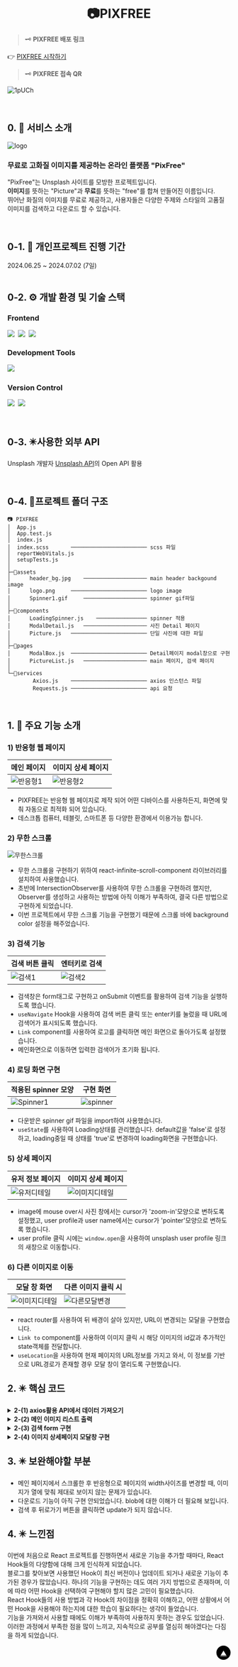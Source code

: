 <div align='center'>
  <h1><b>📷PIXFREE</b></h1>
</div>

> 🗝️ **PIXFREE 배포 링크**

👉 [PIXFREE 시작하기](https://pixfree-jee.netlify.app)

> 🗝️ **PIXFREE 접속 QR**

![1pUCh](https://github.com/jeeseulah/PIXFREE/assets/165135312/b480d875-34d6-47e8-9a41-1ac40a590eea)

<br/>

## 0. 📅 서비스 소개

![logo](https://github.com/jeeseulah/PIXFREE/assets/165135312/affb2f41-593d-4cf5-a3a5-f9399d827fcf)
<br/>

<h3>무료로 고화질 이미지를 제공하는 온라인 플랫폼 "PixFree"</h3>

"PixFree"는 Unsplash 사이트를 모방한 프로젝트입니다. <br />
**이미지**를 뜻하는 "Picture"과 **무료**를 뜻하는 "free"를 합쳐 만들어진 이름입니다. <br />
뛰어난 화질의 이미지를 무료로 제공하고, 사용자들은 다양한 주제와 스타일의 고품질 이미지를 검색하고 다운로드 할 수 있습니다.

<br/>

## 0-1. 📅 개인프로젝트 진행 기간

2024.06.25 ~ 2024.07.02 (7일) <br/><br/>

## 0-2. ⚙️ 개발 환경 및 기술 스택

<h3>Frontend</h3>
<p>
    <img src="https://img.shields.io/badge/React-61DAFB?style=flat-square&logo=React&logoColor=white"/>&nbsp 
  <img src="https://img.shields.io/badge/SASS-CC6699?style=flat-square&logo=sass&logoColor=white"/>&nbsp 
    <img src="https://img.shields.io/badge/Styled%20Components-DB7093?style=flat-square&logo=styledcomponents&logoColor=white"/>&nbsp 
</p>
<h3>Development Tools</h3>
<p>
  <img src="https://img.shields.io/badge/Visual%20Studio%20Code-007ACC?style=flat-square&logo=visualstudiocode&logoColor=white"/>&nbsp 
</p>
<h3>Version Control</h3>
<p>
  <img src="https://img.shields.io/badge/Git-F05032?style=flat-square&logo=git&logoColor=white"/>&nbsp
  <img src="https://img.shields.io/badge/GitHub-181717?style=flat-square&logo=github&logoColor=white"/>
</p>
<br/>

## 0-3. ✴️사용한 외부 API

Unsplash 개발자 [Unsplash API](https://unsplash.com/developers)의 Open API 활용

<br/>

## 0-4. 📂프로젝트 폴더 구조

```
📷 PIXFREE
│  App.js
│  App.test.js
│  index.js
│  index.scss       ──────────────────────── scss 파일
│  reportWebVitals.js
│  setupTests.js
│
├─📂assets
│      header_bg.jpg    ──────────────────── main header backgound image
│      logo.png     ──────────────────────── logo image
│      Spinner1.gif     ──────────────────── spinner gif파일
│
├─📂components
│      LoadingSpinner.js    ──────────────── spinner 적용
│      ModalDetail.js   ──────────────────── 사진 Detail 페이지
│      Picture.js   ──────────────────────── 단일 사진에 대한 파일
│
├─📂pages
│      ModalBox.js  ──────────────────────── Detail페이지 modal창으로 구현
│      PictureList.js   ──────────────────── main 페이지, 검색 페이지
│
└─📂services
        Axios.js    ──────────────────────── axios 인스턴스 파일
        Requests.js ──────────────────────── api 요청
```

<br/>

## 1. 🤗 주요 기능 소개

### 1) 반응형 웹 페이지

| 메인 페이지                                                                                            | 이미지 상세 페이지                                                                                     |
| ------------------------------------------------------------------------------------------------------ | ------------------------------------------------------------------------------------------------------ |
| ![반응형1](https://github.com/jeeseulah/PIXFREE/assets/165135312/5342bbf8-d07f-4900-bd75-3c6d52c60179) | ![반응형2](https://github.com/jeeseulah/PIXFREE/assets/165135312/ebbf9aef-0aeb-4d31-b56b-a87d8cd65a69) |

- PIXFREE는 반응형 웹 페이지로 제작 되어 어떤 디바이스를 사용하든지, 화면에 맞춰 자동으로 최적화 되어 있습니다.
- 데스크톱 컴퓨터, 테블릿, 스마트폰 등 다양한 환경에서 이용가능 합니다.

### 2) 무한 스크롤

![무한스크롤](https://github.com/jeeseulah/PIXFREE/assets/165135312/3ebb7c9f-cf72-42f5-b556-529462d763d5)

- 무한 스크롤을 구현하기 위하여 react-infinite-scroll-component 라이브러리를 설치하여 사용했습니다.
- 초반에 IntersectionObserver를 사용하여 무한 스크롤을 구현하려 했지만, Observer를 생성하고 사용하는 방법에 아직 이해가 부족하여, 결국 다른 방법으로 구현하게 되었습니다.
- 이번 프로젝트에서 무한 스크롤 기능을 구현했기 때문에 스크롤 바에 background color 설정을 해주었습니다.

### 3) 검색 기능

| 검색 버튼 클릭                                                                                       | 엔터키로 검색                                                                                        |
| ---------------------------------------------------------------------------------------------------- | ---------------------------------------------------------------------------------------------------- |
| ![검색1](https://github.com/jeeseulah/PIXFREE/assets/165135312/37940842-8014-4418-b766-0c1f1e63a6ef) | ![검색2](https://github.com/jeeseulah/PIXFREE/assets/165135312/8a50efdf-31c7-47e0-926c-19e63afbaec2) |

- 검색창은 form태그로 구현하고 onSubmit 이벤트를 활용하여 검색 기능을 실행하도록 했습니다.
- <code>useNavigate</code> Hook을 사용하여 검색 버튼 클릭 또는 enter키를 눌렀을 때 URL에 검색어가 표시되도록 했습니다.
- <code>Link</code> component를 사용하여 로고를 클릭하면 메인 화면으로 돌아가도록 설정했습니다.
- 메인화면으로 이동하면 입력한 검색어가 초기화 됩니다.

### 4) 로딩 화면 구현

| 적용된 spinner 모양                                                                                     | 구현 화면                                                                                              |
| ------------------------------------------------------------------------------------------------------- | ------------------------------------------------------------------------------------------------------ |
| ![Spinner1](https://github.com/jeeseulah/PIXFREE/assets/165135312/6153ebc1-1a2c-42ba-b135-767280f6f2e9) | ![spinner](https://github.com/jeeseulah/PIXFREE/assets/165135312/2807d78d-878d-48bd-a448-a19dd4d9aebe) |

- 다운받은 spinner gif 파일을 import하여 사용했습니다.
- <code>useState</code>를 사용하여 Loading상태를 관리했습니다. default값을 'false'로 설정하고, loading중일 때 상태를 'true'로 변경하여 loading화면을 구현했습니다.

### 5) 상세 페이지

| 유저 정보 페이지                                                                                          | 이미지 상세 페이지                                                                                          |
| --------------------------------------------------------------------------------------------------------- | ----------------------------------------------------------------------------------------------------------- |
| ![유저디테일](https://github.com/jeeseulah/PIXFREE/assets/165135312/b33396ab-20cc-41c6-b2af-c5de368f658e) | ![이미지디테일](https://github.com/jeeseulah/PIXFREE/assets/165135312/08fcc6ac-8f33-4fba-b1a6-b183cdad1627) |

- image에 mouse over시 사진 창에서는 cursor가 'zoom-in'모양으로 변하도록 설정했고, user profile과 user name에서는 cursor가 'pointer'모양으로 변하도록 했습니다.
- user profile 클릭 시에는 <code>window.open</code>을 사용하여 unsplash user profile 링크의 새창으로 이동합니다.

### 6) 다른 이미지로 이동

| 모달 창 화면                                                                                                | 다른 이미지 클릭 시                                                                                         |
| ----------------------------------------------------------------------------------------------------------- | ----------------------------------------------------------------------------------------------------------- |
| ![이미지디테일](https://github.com/jeeseulah/PIXFREE/assets/165135312/08fcc6ac-8f33-4fba-b1a6-b183cdad1627) | ![다른모달변경](https://github.com/jeeseulah/PIXFREE/assets/165135312/cbf74302-1eeb-4537-89e7-0b52dbb8ea65) |

- react router를 사용하여 뒤 배경이 살아 있지만, URL이 변경되는 모달을 구현했습니다.
- <code>Link to</code> component를 사용하여 이미지 클릭 시 해당 이미지의 id값과 추가적인 state객체를 전달합니다.
- <code>useLocation</code>을 사용하여 현재 페이지의 URL정보를 가지고 와서, 이 정보를 기반으로 URL경로가 존재할 경우 모달 창이 열리도록 구현했습니다.

## 2. ✴️ 핵심 코드

<details>
    <summary><b>2-(1) axios활용 API에서 데이터 가져오기</b></summary>

- '.env'파일을 생성하여 API 키에 대한 환경변수를 설정한 뒤 <code>axios.create()</code> 메서드를 사용하여 요청에 포함시켰습니다.
- API 요청에 'fetch'이외에도 'axios'라는 라이브러리가 있다는 것을 알게되어 처음 사용해 보았습니다.
- 'axios'의 interceptor기능에 대해서는 아직 공부 중입니다.
- '.env'파일을 생성하고, 그 안에 중요한 설정 정보를 저장 한 뒤 <code>process.env.REACT*APP*변수명</code>과 같은 방식으로 해당 환경변수에 접근 할 수 있다는 것을 알았습니다.

```jsx
const Axios = axios.create({
  baseURL: "https://api.unsplash.com",
  timeout: 50000,
  headers: {
    Authorization: `Client-ID ${process.env.REACT_APP_UNSPLASH_KEY}`,
  },
});
```

</details>

<details>
    <summary><b>2-(2) 메인 이미지 리스트 출력 </b></summary>

![화면 캡처 2024-07-02 214824](https://github.com/jeeseulah/PIXFREE/assets/165135312/aa0c107d-d2df-41ed-81cf-9b0d4c0b2e16)

- Unsplash 이미지들은 각기 다른 사이즈를 가지고 있습니다. 위와 같이 이러한 다양한 사이즈의 이미지들을 일정한 간격으로 정렬하여 보여주기 위해, 이미지들을 vertical 방향으로 정렬한 'div'태그가 있습니다. (위의 이미지로 예를들면, 세로로 정렬된 'div'가 5개 있습니다)
- 2차원 배열을 구현하기 위해 push를 사용하여 배열에 요소를 추가했습니다.

```jsx
// PictureList.js ------------------------------------------------------
const VerticalImg = (list, onInit) => {
  setOriginalImageList([...originalImageList, ...list]);
  // 기존 원래 이미지 리스트에 새로운 이미지 추가

  let verticalArray3 = onInit ? [[], [], []] : [...imageVerticalList3];

  // 불러온 이미지를 3열로 분리하기 위해, 2차원 배열을 위해 push사용
  list.forEach((item, index) => {
    verticalArray3[index % 3].push(item);
  });
  setImageVerticalList3(verticalArray3);
};
```

```jsx
// PictureList.js ------------------------------------------------------
imageVerticalList3.map((imageList, index) => (
  <div key={index}>
    {imageList.map((item, idx) => (
      <Picture
        key={idx}
        imageInfo={item?.image}
        imageSize={item?.image?.imageUrl?.small}
      />
    ))}
  </div>
));
```

</details>

<details>
<summary><b>2-(3) 검색 form 구현 </b></summary>

- onSubmit : form 태그를 사용하여 구현하고, button을 click했을 경우 `onChange` 이벤트를 통해 입력된 검색어(searchQuery) 값을 가져와 `useNavigate`를 사용하여 URL에 검색어를 표시하도록 구현했습니다.
- onKeyDown : enter 키를 눌렀을 경우에도 URL에 검색어가 표시되며 해당 검색어로 이미지를 search하여 가져옵니다.
- onChange : searchQuery값을 받기 위해 사용했습니다.
- value : 검색기능을 사용하다가 main페이지로 이동할 때 input창을 초기화 하기위해 searchQuery를 할당했습니다. (searchQuery는 Logo 버튼 클릭 시 초기화 됩니다.)

```jsx
// PictureList.js ------------------------------------------------------
<StyledForm onSubmit={searchFormHandler}>
  <StyledInput
    type="text"
    placeholder="검색어를 입력해주세요"
    value={searchQuery}
    onKeyDown={searchKeyHandler}
    onChange={searchInputChangeHandler}
  />
  <StyledButton type="submit">
    <IoSearch />
  </StyledButton>
</StyledForm>
```

- `resetState()`함수는 검색 후 하단에 이미지가 update되어야 하기 때문에, 기존에 배열에 저장되어 있는 값을 초기화해야 했습니다.
- `form`태그를 사용했기 때문에 submit event발생 시 브라우저가 페이지를 다시 로드하는 것을 막기 위해 사용했습니다.

```jsx
// PictureList.js ------------------------------------------------------
const searchInputChangeHandler = (e) => {
  setSearchQuery(e.target.value);
};
const searchFormHandler = (e) => {
  e.preventDefault();
  navigate(`/?search=${searchQuery}`);
  resetState();
  getSearchPictures(true);
};
const searchKeyHandler = (e) => {
  if (e.key === "Enter") {
    e.preventDefault();
    navigate(`/?search=${searchQuery}`);
    resetState();
    getSearchPictures(true);
  }
};
const resetState = () => {
  setImageVerticalList3([[], [], []]);
  setOriginalImageList([]);
  setPage(1);
};
```

- URL에 검색된 값이 있을 경우 Search하여 이미지를 가져오고, 아닐 경우 일반 이미지를 가져옵니다.

```jsx
// PictureList.js ------------------------------------------------------
useEffect(() => {
  query?.length > 0 ? getSearchPictures(false) : getPictures(false);
}, [page]); // 페이지가 변경될 때마다 새로운 이미지
```

</details>

<details>
<summary><b>2-(4) 이미지 상세페이지 모달창 구현 </b></summary>

- react router를 사용하여 뒤 배경이 살아 있지만, URL이 변경되는 모달을 구현했습니다.
- `useLocation` 훅을 사용하여 현재 URL경로 정보를 `location`변수에 할당합니다.
- `Link to` component를 사용하여 이미지 클릭 시 해당 이미지의 id값과 추가적인 state객체를 전달하여 이미지의 상세 페이지로 이동합니다.
- `Link` component에 `key`속성을 사용하여 각 이미지의 고유 ID를 지정합니다.

```jsx
// Picture.js ---------------------------------------------------------
const location = useLocation();
<Link
  key={imageInfo?.id}
  to={`/photos/${imageInfo?.id}`}
  state={{ backgroundLocation: location }} //state props으로 location객체 전달
>
  <img
    className="imageInfo"
    src={imageSize}
    alt="이미지"
    title={imageInfo?.title}
  />
</Link>;
```

- `useLocation`을 사용하여 현재 페이지의 URL정보를 가지고 와서, 이 정보를 기반으로 URL경로가 존재할 경우 모달 창이 열리도록 구현했습니다.
- `location={backgroundLocation || currentLocation}`을 사용하여, `backgroundLocation`이 존재하면 그 값을 기반으로 라우팅을 처리하고, 그렇지 않으면 현재 `location` 값을 기반으로 라우팅을 처리합니다.
- `<Route path="/" element={<PictureList />} />`와 `<Route path="/photos/:id" element={<PictureList />} />`부분은 첫번째 모달을 띄울 때는 background의 주소값이 "/"이지만 모달창이 열린 상태에서 다른 이미지로 이동 할 경우 background의 주소값이 이전 모달창의 id값을 가지게 되므로 이와 같이 구현했습니다.

```jsx
// App.js --------------------------------------------------------------
function App() {
  let currentLocation = useLocation();
  let backgroundLocation = currentLocation.state?.backgroundLocation;
  return (
    <>
      <Routes location={backgroundLocation || currentLocation}>
        <Route path="/" element={<PictureList />} />
        <Route path="/photos/:id" element={<PictureList />} />
      </Routes>
      {backgroundLocation && (
        <Routes>
          <Route path="/photos/:id" element={<ModalBox />} />
        </Routes>
      )}
      <Outlet />
    </>
  );
}
```

- URL에 표시된 이미지의 ID값을 가져오기 위해서 useParams를 사용했습니다.
- params값이 변경될 때마다 재렌더링 됩니다.

```jsx
// ModalDetail.js ------------------------------------------------------
const params = useParams();

const getPictures = async () => {
  try {
    setLoading(true);
    const picture = await getPhotoDetail(params.id);
    setImgDetail(picture.response);
    setImgRelated(picture.responseRelated);
    setLoading(false);
  } catch (error) {
    console.error(error);
  }
};

useEffect(() => {
  getPictures();
}, [params]);
```

</details>

## 3. ✴️ 보완해야할 부분

- 메인 페이지에서 스크롤한 후 반응형으로 페이지의 width사이즈를 변경할 때, 이미지가 열에 맞춰 제대로 보이지 않는 문제가 있습니다.
- 다운로드 기능이 아직 구현 안되었습니다. blob에 대한 이해가 더 필요해 보입니다.
- 검색 후 뒤로가기 버튼을 클릭하면 update가 되지 않습니다.

## 4. ✴️ 느낀점

이번에 처음으로 React 프로젝트를 진행하면서 새로운 기능을 추가할 때마다, React Hook들의 다양함에 대해 크게 인식하게 되었습니다. <br/>
블로그를 찾아보면 사용했던 Hook이 최신 버전이나 업데이트 되거나 새로운 기능이 추가된 경우가 많았습니다.
하나의 기능을 구현하는 데도 여러 가지 방법으로 존재하며, 이에 따라 어떤 Hook을 선택하여 구현해야 할지 많은 고민이 필요했습니다.<br/>
React Hook들의 사용 방법과 각 Hook의 차이점을 정확히 이해하고, 어떤 상황에서 어떤 Hook을 사용해야 하는지에 대한 학습이 필요하다는 생각이 들었습니다.<br/>
기능을 가져와서 사용할 때에도 이해가 부족하여 사용하지 못하는 경우도 있었습니다.<br/>
이러한 과정에서 부족한 점을 많이 느끼고, 지속적으로 공부를 열심히 해야겠다는 다짐을 하게 되었습니다.

<!-- Top Button -->
<p style='background: black; width: 32px; height: 32px; border-radius: 50%; display: flex; justify-content: center; align-items: center; margin-left: auto;'><a href="#top" style='color: white; '>▲</a></p>

<br />
